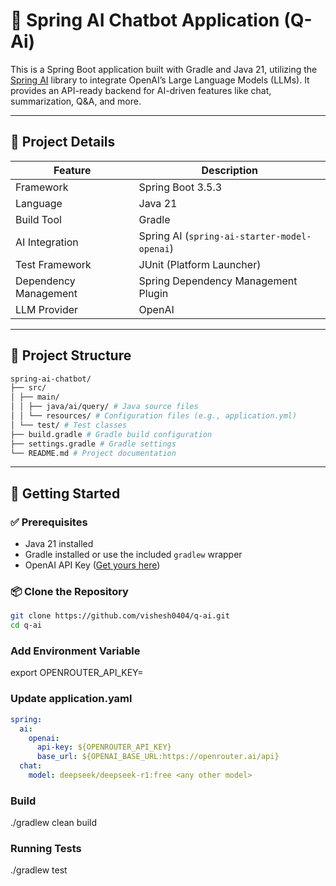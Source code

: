 # 🤖 Spring AI Chatbot Application (Q-Ai)

This is a Spring Boot application built with Gradle and Java 21, utilizing the [Spring AI](https://docs.spring.io/spring-ai/reference/) library to integrate OpenAI’s Large Language Models (LLMs). It provides an API-ready backend for AI-driven features like chat, summarization, Q&A, and more.

---

## 📌 Project Details

| Feature                    | Description                                 |
|---------------------------|---------------------------------------------|
| Framework                 | Spring Boot 3.5.3                            |
| Language                  | Java 21                                      |
| Build Tool                | Gradle                                       |
| AI Integration            | Spring AI (`spring-ai-starter-model-openai`) |
| Test Framework            | JUnit (Platform Launcher)                    |
| Dependency Management     | Spring Dependency Management Plugin          |
| LLM Provider              | OpenAI                                       |

---

## 📁 Project Structure

```bash
spring-ai-chatbot/
├── src/
│ ├── main/
│ │ ├── java/ai/query/ # Java source files
│ │ └── resources/ # Configuration files (e.g., application.yml)
│ └── test/ # Test classes
├── build.gradle # Gradle build configuration
├── settings.gradle # Gradle settings
└── README.md # Project documentation

```

---

## 🚀 Getting Started

### ✅ Prerequisites

- Java 21 installed
- Gradle installed or use the included `gradlew` wrapper
- OpenAI API Key ([Get yours here](https://platform.openai.com/account/api-keys))

### 📦 Clone the Repository

```bash
git clone https://github.com/vishesh0404/q-ai.git
cd q-ai

```

### Add Environment Variable

export OPENROUTER_API_KEY=<llm-model-api-key-here>


### Update application.yaml

```yaml
spring:
  ai:
    openai:
      api-key: ${OPENROUTER_API_KEY}
      base_url: ${OPENAI_BASE_URL:https://openrouter.ai/api}
  chat:
    model: deepseek/deepseek-r1:free <any other model>

```

### Build

./gradlew clean build

### Running Tests

./gradlew test


